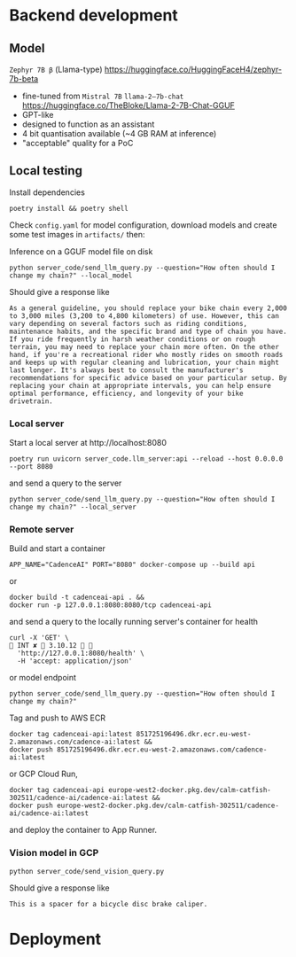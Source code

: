 # Backend development 

## Model
`Zephyr 7B β` (Llama-type) https://huggingface.co/HuggingFaceH4/zephyr-7b-beta
- fine-tuned from `Mistral 7B`
`llama-2–7b-chat` https://huggingface.co/TheBloke/Llama-2-7B-Chat-GGUF
- GPT-like
- designed to function as an assistant
- 4 bit quantisation available (~4 GB RAM at inference) 
- "acceptable" quality for a PoC

## Local testing 
Install dependencies
```shell
poetry install && poetry shell
```
Check `config.yaml` for model configuration, download models and create some test images in `artifacts/` then:

Inference on a GGUF model file on disk 
```shell
python server_code/send_llm_query.py --question="How often should I change my chain?" --local_model
```
Should give a response like
```text
As a general guideline, you should replace your bike chain every 2,000 to 3,000 miles (3,200 to 4,800 kilometers) of use. However, this can vary depending on several factors such as riding conditions, maintenance habits, and the specific brand and type of chain you have. If you ride frequently in harsh weather conditions or on rough terrain, you may need to replace your chain more often. On the other hand, if you're a recreational rider who mostly rides on smooth roads and keeps up with regular cleaning and lubrication, your chain might last longer. It's always best to consult the manufacturer's recommendations for specific advice based on your particular setup. By replacing your chain at appropriate intervals, you can help ensure optimal performance, efficiency, and longevity of your bike drivetrain.
```
### Local server
Start a local server at http://localhost:8080
```shell
poetry run uvicorn server_code.llm_server:api --reload --host 0.0.0.0 --port 8080
```
and send a query to the server
```shell
python server_code/send_llm_query.py --question="How often should I change my chain?" --local_server
```

### Remote server
Build and start a container 
```shell
APP_NAME="CadenceAI" PORT="8080" docker-compose up --build api
```
or 
```shell
docker build -t cadenceai-api . &&
docker run -p 127.0.0.1:8080:8080/tcp cadenceai-api
```
and send a query to the locally running server's container for health
```shell
curl -X 'GET' \                                                                                                          INT ✘  3.10.12  
  'http://127.0.0.1:8080/health' \
  -H 'accept: application/json'
```
or model endpoint
```shell
python server_code/send_llm_query.py --question="How often should I change my chain?"
```
Tag and push to AWS ECR
```shell
docker tag cadenceai-api:latest 851725196496.dkr.ecr.eu-west-2.amazonaws.com/cadence-ai:latest &&
docker push 851725196496.dkr.ecr.eu-west-2.amazonaws.com/cadence-ai:latest
````
or GCP Cloud Run, 
```shell
docker tag cadenceai-api europe-west2-docker.pkg.dev/calm-catfish-302511/cadence-ai/cadence-ai:latest &&
docker push europe-west2-docker.pkg.dev/calm-catfish-302511/cadence-ai/cadence-ai:latest
```

and deploy the container to App Runner.

### Vision model in GCP
```shell
python server_code/send_vision_query.py
```
Should give a response like
```text
This is a spacer for a bicycle disc brake caliper.
```

# Deployment


